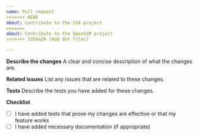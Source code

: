 ```yaml
---
name: Pull request
<<<<<<< HEAD
about: Contribute to the SSA project
=======
about: Contribute to the OpenSSM project
>>>>>>> 3354a26 (Add dot files)

---
```


**Describe the changes**
A clear and concise description of what the changes are.

**Related issues**
List any issues that are related to these changes.

**Tests**
Describe the tests you have added for these changes.

**Checklist**
- [ ] I have added tests that prove my changes are effective or that my feature works
- [ ] I have added necessary documentation (if appropriate)
